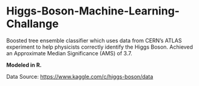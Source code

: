 # Higgs-Boson-Machine-Learning-Challange
Boosted tree ensemble classifier which uses data from CERN’s ATLAS experiment to help physicists correctly identify the Higgs Boson. Achieved an Approximate Median Significance (AMS) of 3.7.  

**Modeled in R.**

Data Source: https://www.kaggle.com/c/higgs-boson/data
